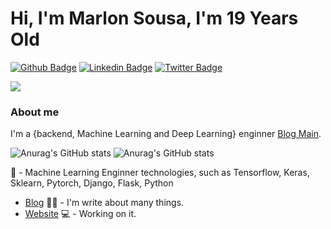 # Hi, I'm Marlon Sousa, I'm 19 Years Old

[![Github Badge](https://img.shields.io/badge/-Github-000?style=flat-square&logo=Github&logoColor=white&link=https://github.com/marlonsousa8)](https://github.com/marlonsousa8)
[![Linkedin Badge](https://img.shields.io/badge/-LinkedIn-blue?style=flat-square&logo=Linkedin&logoColor=white&link=https://www.linkedin.com/in/marlonsousa8/)](https://www.linkedin.com/in/marlonsousa8/)
[![Twitter Badge](https://img.shields.io/badge/-Twitter-1ca0f1?style=flat-square&labelColor=1ca0f1&logo=twitter&logoColor=white&link=https://twitter.com/marlonsousa8)](https://twitter.com/marlonsousa8)

![](https://www.codewars.com/users/franciscosimiao8/badges/large)

### About me
I'm a {backend, Machine Learning and Deep Learning} enginner [Blog Main](https://marlonsousa.medium.com).

![Anurag's GitHub stats](https://github-readme-stats.vercel.app/api?username=marlonsousa8&show_icons=true&theme=dark)
![Anurag's GitHub stats](https://github-readme-stats.vercel.app/api/top-langs/?username=marlonsousa8&layout=compact&theme=dark)


🤖 - Machine Learning Enginner technologies, such as Tensorflow, Keras, Sklearn, Pytorch, Django, Flask, Python
- [Blog](https://marlonsousa.medium.com) ✍🏼 - I'm write about many things.
- [Website](https://marlonsousa.medium.com) 💻 - Working on it.
